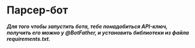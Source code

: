 # Парсер-бот
***Для того чтобы запустить бота, тебе понадобиться API-ключ, получить его можно у @BotFather, и установить библиотеки из файла requirements.txt.***
